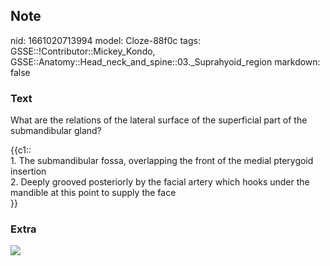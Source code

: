 ## Note
nid: 1661020713994
model: Cloze-88f0c
tags: GSSE::!Contributor::Mickey_Kondo, GSSE::Anatomy::Head_neck_and_spine::03._Suprahyoid_region
markdown: false

### Text
What are the relations of the lateral surface of the superficial
part of the submandibular gland?
<div>
  {{c1::
  <div>
    1. The submandibular fossa, overlapping the front of the medial
    pterygoid insertion
  </div>
  <div>
    2. Deeply grooved posteriorly by the facial artery which hooks
    under the mandible at this point to supply the face
  </div>}}
</div>

### Extra
<img src="Submandibular-gland.jpg">
